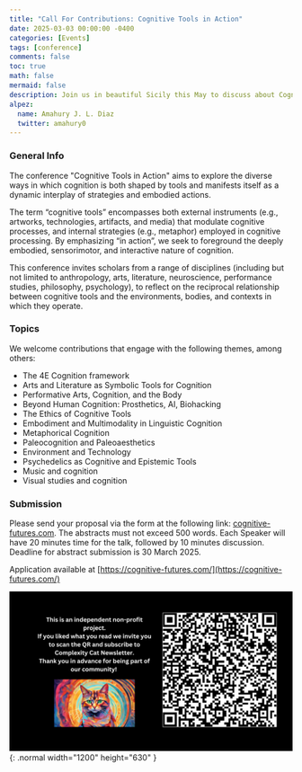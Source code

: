 ```yaml
---
title: "Call For Contributions: Cognitive Tools in Action"
date: 2025-03-03 00:00:00 -0400
categories: [Events]
tags: [conference]
comments: false
toc: true
math: false
mermaid: false
description: Join us in beautiful Sicily this May to discuss about Cognitive Tools in Action & Embodiment.
alpez:
  name: Amahury J. L. Diaz
  twitter: amahury0
---
```

### General Info
The conference "Cognitive Tools in Action" aims to explore the diverse ways in which cognition is both shaped by tools and manifests itself as a dynamic interplay of strategies and embodied actions.

The term “cognitive tools” encompasses both external instruments (e.g., artworks, technologies, artifacts, and media) that modulate cognitive processes, and internal strategies (e.g., metaphor) employed in cognitive processing. By emphasizing “in action”, we seek to foreground the deeply embodied, sensorimotor, and interactive nature of cognition.

This conference invites scholars from a range of disciplines (including but not limited to anthropology, arts, literature, neuroscience, performance studies, philosophy, psychology), to reflect on the reciprocal relationship between cognitive tools and the environments, bodies, and contexts in which they operate.

### Topics
We welcome contributions that engage with the following themes, among others:
- The 4E Cognition framework
- Arts and Literature as Symbolic Tools for Cognition
- Performative Arts, Cognition, and the Body
- Beyond Human Cognition: Prosthetics, AI, Biohacking
- The Ethics of Cognitive Tools
- Embodiment and Multimodality in Linguistic Cognition
- Metaphorical Cognition
- Paleocognition and Paleoaesthetics
- Environment and Technology
- Psychedelics as Cognitive and Epistemic Tools
- Music and cognition
- Visual studies and cognition

### Submission
Please send your proposal via the form at the following link: [cognitive-futures.com](https://cognitive-futures.com/). The abstracts must not exceed 500 words. Each Speaker will have 20 minutes time for the talk, followed by 10 minutes discussion. Deadline for abstract submission is 30 March 2025.

Application available at [https://cognitive-futures.com/](https://cognitive-futures.com/)

![Desktop View](/assets/img/fix/complexity-cat-newsletter.png){: .normal width="1200" height="630" }
